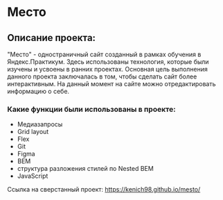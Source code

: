 # Место

## Описание проекта:
"Место" - одностраничный сайт созданный в рамках обучения в Яндекс.Практикум. Здесь использованы технология, которые были изучены и усвоены в ранних проектах. Основная цель выполнения данного проекта заключалась в том, чтобы сделать сайт более интерактивным. На данный момент на сайте можно отредактировать информацию о себе. 

### Какие функции были использованы в проекте: 
- Медиазапросы
- Grid layout
- Flex
- Git
- Figma
- BEM
- структура разложения стилей по Nested BEM
- JavaScript

Ссылка на сверстанный проект: https://kenich98.github.io/mesto/